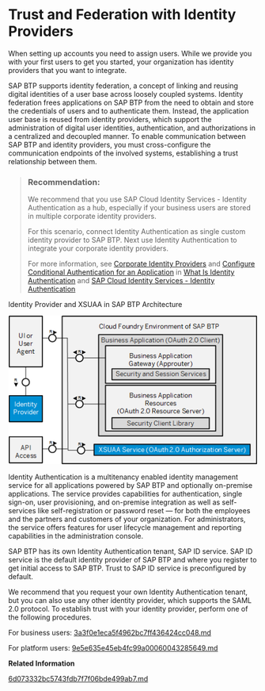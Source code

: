 <!-- loiocb1bc8f1bd5c482e891063960d7acd78 -->

# Trust and Federation with Identity Providers

When setting up accounts you need to assign users. While we provide you with your first users to get you started, your organization has identity providers that you want to integrate.

SAP BTP supports identity federation, a concept of linking and reusing digital identities of a user base across loosely coupled systems. Identity federation frees applications on SAP BTP from the need to obtain and store the credentials of users and to authenticate them. Instead, the application user base is reused from identity providers, which support the administration of digital user identities, authentication, and authorizations in a centralized and decoupled manner. To enable communication between SAP BTP and identity providers, you must cross-configure the communication endpoints of the involved systems, establishing a trust relationship between them.

> ### Recommendation:  
> We recommend that you use SAP Cloud Identity Services - Identity Authentication as a hub, especially if your business users are stored in multiple corporate identity providers.
> 
> For this scenario, connect Identity Authentication as single custom identity provider to SAP BTP. Next use Identity Authentication to integrate your corporate identity providers.
> 
> For more information, see [Corporate Identity Providers](https://help.sap.com/viewer/6d6d63354d1242d185ab4830fc04feb1/Cloud/en-US/19f3eca47db643b6aad448b5dc1075ad.html) and [Configure Conditional Authentication for an Application](https://help.sap.com/viewer/6d6d63354d1242d185ab4830fc04feb1/Cloud/en-US/0143dce88a604533ab5ab17e639fec09.html) in [What Is Identity Authentication](https://help.sap.com/viewer/6d6d63354d1242d185ab4830fc04feb1/Cloud/en-US/27882717f44b445fa287936c6f43dc1f.html) and [SAP Cloud Identity Services - Identity Authentication](https://help.sap.com/viewer/product/IDENTITY_AUTHENTICATION/Cloud/en-US)

   
  
Identity Provider and XSUAA in SAP BTP Architecture

 ![](images/CF_Trust_for_Identity_Providers_3663b18.png "Identity Provider and XSUAA in SAP BTP Architecture") 

Identity Authentication is a multitenancy enabled identity management service for all applications powered by SAP BTP and optionally on-premise applications. The service provides capabilities for authentication, single sign-on, user provisioning, and on-premise integration as well as self-services like self-registration or password reset — for both the employees and the partners and customers of your organization. For administrators, the service offers features for user lifecycle management and reporting capabilities in the administration console.

SAP BTP has its own Identity Authentication tenant, SAP ID service. SAP ID service is the default identity provider of SAP BTP and where you register to get initial access to SAP BTP. Trust to SAP ID service is preconfigured by default.

We recommend that you request your own Identity Authentication tenant, but you can also use any other identity provider, which supports the SAML 2.0 protocol. To establish trust with your identity provider, perform one of the following procedures.

For business users: [3a3f0e1eca5f4962bc7ff436424cc048.md](business-users-3a3f0e1.md)

For platform users: [9e5e635e45eb4fc99a00060043285649.md](platform-users-9e5e635.md)

**Related Information**  


[6d073332bc5743fdb7f7f06bde499ab7.md](federation-attribute-settings-of-any-identity-provider-6d07333.md)

